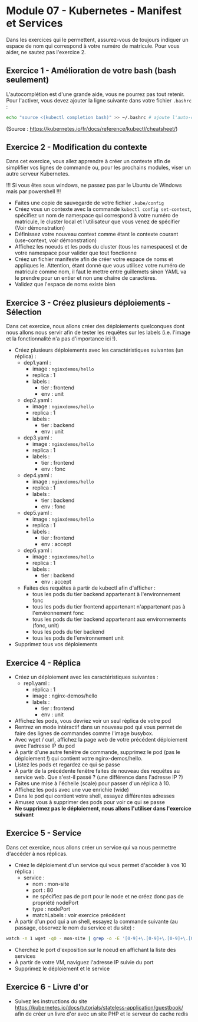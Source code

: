 # Module 07 - Kubernetes - Manifest et Services

Dans les exercices qui le permettent, assurez-vous de toujours indiquer un espace de nom qui correspond à votre numéro de matricule. Pour vous aider, ne sautez pas l'exercice 2.

## Exercice 1 - Amélioration de votre bash (bash seulement)

L'autocomplétion est d'une grande aide, vous ne pourrez pas tout retenir. Pour l'activer, vous devez ajouter la ligne suivante dans votre fichier `.bashrc` :

```bash
echo "source <(kubectl completion bash)" >> ~/.bashrc # ajoute l'auto-complétion de manière permanente à votre shell bash
```

(Source : https://kubernetes.io/fr/docs/reference/kubectl/cheatsheet/)

## Exercice 2 - Modification du contexte

Dans cet exercice, vous allez apprendre à créer un contexte afin de simplifier vos lignes de commande ou, pour les prochains modules, viser un autre serveur Kubernetes.

!!! Si vous êtes sous windows, ne passez pas par le Ubuntu de Windows mais par powershell !!!

- Faites une copie de sauvegarde de votre fichier `.kube/config`
- Créez vous un contexte avec la commande `kubectl config set-context`, spécifiez un nom de namespace qui correspond à votre numéro de matricule, le cluster local et l'utilisateur que vous venez de spécifier (Voir démonstration)
- Définissez votre nouveau context comme étant le contexte courant (use-context, voir démonstration)
- Affichez les noeuds et les pods du cluster (tous les namespaces) et de votre namespace pour valider que tout fonctionne
- Créez un fichier manifeste afin de créer votre espace de noms et appliques le. Attention, étant donné que vous utilisez votre numéro de matricule comme nom, il faut le mettre entre guillemets sinon YAML va le prendre pour un entier et non une chaîne de caractères.
- Validez que l'espace de noms existe bien

## Exercice 3 - Créez plusieurs déploiements - Sélection

Dans cet exercice, nous allons créer des déploiements quelconques dont nous allons nous servir afin de tester les requêtes sur les labels (i.e. l'image et la fonctionnalité n'a pas d'importance ici !).

- Créez plusieurs déploiements avec les caractéristiques suivantes (un réplica) :
  - dep1.yaml :
    - image : `nginxdemos/hello`
    - replica : 1
    - labels :
      - tier : frontend
      - env : unit
  - dep2.yaml :
    - image : `nginxdemos/hello`
    - replica : 1
    - labels :
      - tier : backend
      - env : unit
  - dep3.yaml :
    - image : `nginxdemos/hello`
    - replica : 1
    - labels :
      - tier : frontend
      - env : fonc
  - dep4.yaml :
    - image : `nginxdemos/hello`
    - replica : 1
    - labels :
      - tier : backend
      - env : fonc
  - dep5.yaml :
    - image : `nginxdemos/hello`
    - replica : 1
    - labels :
      - tier : frontend
      - env : accept
  - dep6.yaml :
    - image : `nginxdemos/hello`
    - replica : 1
    - labels :
      - tier : backend
      - env : accept
  - Faites des requêtes à partir de kubectl afin d'afficher :
    - tous les pods du tier backend appartenant à l'environnement fonc
    - tous les pods du tier frontend appartenant n'appartenant pas à l'environnement fonc
    - tous les pods du tier backend appartenant aux environnements (fonc, unit)
    - tous les pods du tier backend
    - tous les pods de l'environnement unit
- Supprimez tous vos déploiements

## Exercice 4 - Réplica

- Créez un déploiement avec les caractéristiques suivantes :
  - rep1.yaml :
    - réplica : 1
    - image : nginx-demos/hello
    - labels :
      - tier : frontend
      - env : unit
- Affichez les pods, vous devriez voir un seul réplica de votre pod
- Rentrez en mode intéractif dans un nouveau pod qui vous permet de faire des lignes de commandes comme l'image busybox.
- Avec wget / curl, affichez la page web de votre précédent déploiement avec l'adresse IP du pod
- À partir d'une autre fenêtre de commande, supprimez le pod (pas le déploiement !) qui contient votre nginx-demos/hello.
- Listez les pods et regardez ce qui se passe
- À partir de la précédente fenêtre faites de nouveau des requêtes au service web. Que s'est-il passé ? (une différence dans l'adresse IP ?)
- Faites une mise à l'échelle (scale) pour passer d'un réplica à 10.
- Affichez les pods avec une vue enrichie (wide)
- Dans le pod qui contient votre shell, essayez différentes adresses
- Amusez vous à supprimer des pods pour voir ce qui se passe
- **Ne supprimez pas le déploiement, nous allons l'utiliser dans l'exercice suivant**

## Exercice 5 - Service

Dans cet exercice, nous allons créer un service qui va nous permettre d'accéder à nos réplicas.

- Créez le déploiement d'un service qui vous permet d'accéder à vos 10 réplica :
  - service :
    - nom : mon-site
    - port : 80
    - ne spécifiez pas de port pour le node et ne créez donc pas de propriété nodePort
    - type : nodePort
    - matchLabels : voir exercice précédent
- À partir d'un pod qui a un shell, essayez la commande suivante (au passage, observez le nom du service et du site) :

```bash
watch -n 1 wget -qO - mon-site | grep -o -E '[0-9]+\.[0-9]+\.[0-9]+\.[0-9]+'
```

- Cherchez le port d'exposition sur le noeud en affichant la liste des services
- À partir de votre VM, naviguez l'adresse IP suivie du port
- Supprimez le déploiement et le service

## Exercice 6 - Livre d'or

- Suivez les instructions du site https://kubernetes.io/docs/tutorials/stateless-application/guestbook/ afin de créer un livre d'or avec un site PHP et le serveur de cache redis
